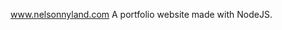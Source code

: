<!-- [![PortfolioWebsite Image](public/img/portfolio.jpg)](http://www.nelsonnyland.com) -->

www.nelsonnyland.com
A portfolio website made with NodeJS.
